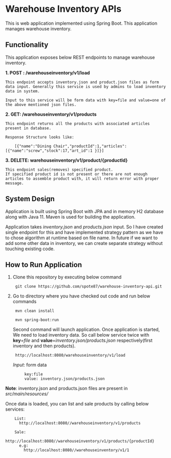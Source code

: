 # Warehouse Inventory APIs

This is web application implemented using Spring Boot. This application manages warehouse inventory.

## Functionality

This application exposes below REST endpoints to manage warehouse inventory.

**1. **POST : /warehouseinventory/v1/load****

    This endpoint accepts inventory.json and product.json files as form data input. Generally this service is used by admins to load inventory data in system.

    Input to this service will be form data with key=file and value=one of the above mentioned json files.

**2. **GET: /warehouseinventory/v1/products****

    This endpoint returns all the products with associated articles present in database.

    Response Structure looks like:

        [{"name":"Dining Chair","productId":1,"articles":[{"name":"screw","stock":17,"art_id":1 }]}]

**3. **DELETE: warehouseinventory/v1/product/{productId}****

    This endpoint sales(removes) specified product.
    If specified product id is not present or there are not enough articles to assemble product with, it will return error with proper message.

## System Design

Application is built using Spring Boot with JPA and in memory H2 database along with Java 11. Maven is used for building
the application.

Application takes _inventory.json_ and _products.json_ input. So I have created single endpoint for this and have
implemented strategy pattern as we have to chose algorithm at runtime based on file name. In future if we want to add
some other data in inventory, we can create separate strategy without touching existing code.

## How to Run Application

1. Clone this repository by executing below command

        git clone https://github.com/spote87/warehouse-inventory-api.git

2. Go to directory where you have checked out code and run below commands

        mvn clean install

        mvn spring-boot:run

   Second command will launch application. Once application is started, We need to load inventory data. So call below
   service twice with **key**=_file_ and **value**=_inventory.json/products.json_ respectively(first inventory and then
   products).

        http://localhost:8080/warehouseinventory/v1/load

   _Input_: form data

            key:file
            value: inventory.json/products.json

**Note**: inventory.json and products.json files are present in *src/main/resources/*

Once data is loaded, you can list and sale products by calling below services:

        List:
          http://localhost:8080//warehouseinventory/v1/products

        Sale:
          http://localhost:8080//warehouseinventory/v1/products/{productId}
          e.g:
            http://localhost:8080//warehouseinventory/v1/1

